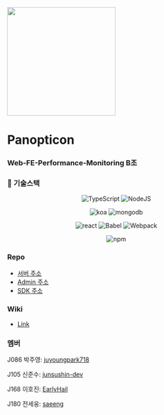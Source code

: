 <img src="https://i.imgur.com/25nFdF1.jpg" height="250px" />

# Panopticon

### Web-FE-Performance-Monitoring B조

### 📌 기술스택


<div align="center" style="margin-top : 10px"> 

![TypeScript](https://img.shields.io/badge/TypeScript-v4.0.5-blue?logo=TypeScript) ![NodeJS](https://img.shields.io/badge/node.js-v14.5.1-green?logo=node.js)

![koa](https://img.shields.io/badge/KOA-4.16.1-yellow?logo=KoaJs) ![mongodb](https://img.shields.io/badge/MongoDB--green?logo=mongodb)

![react](https://img.shields.io/badge/React-17.0.1-1cf?logo=react) ![Babel](https://img.shields.io/badge/@babel/core-7.12.3-yellow?logo=babel) ![Webpack](https://img.shields.io/badge/Webpack-4.44.2-blue?logo=Webpack)

![npm](https://img.shields.io/badge/npm-6.14.8-red?logo=npm)

</div>

### Repo

- [서버 주소](https://github.com/boostcamp-2020/Project11-B-Web-FE-Performance-Monitoring-Server)
- [Admin 주소](https://github.com/boostcamp-2020/Project11-B-Web-FE-Performance-Monitoring-Admin)
- [SDK 주소](https://github.com/boostcamp-2020/Project11-B-Web-FE-Performance-Monitoring-SDK)

### Wiki

- [Link](https://github.com/boostcamp-2020/Project11-B-Web-FE-Performance-Monitoring-Server/wiki)

### 멤버

J086 박주영: [juyoungpark718](https://github.com/juyoungpark718)

J105 신준수: [junsushin-dev](https://github.com/junsushin-dev)

J168 이호진: [EarlyHail](https://github.com/EarlyHail)

J180 전세웅: [saeeng](https://github.com/saeeng) 